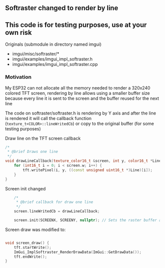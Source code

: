 ## Softraster changed to render by line


## This code is for testing purposes, use at your own risk

Originals (submodule in directory named imgui)
* imgui/misc/softraster/*
* imgui/examples/imgui_impl_softraster.h
* imgui/examples/imgui_impl_softraster.cpp

### Motivation
My ESP32 can not allocate all the memory needed to render a 320x240 colored TFT screen, rendering by line allows using a smaller buffer size because every line it is sent to the screen and the buffer reused for the next line

The code on softraster/softraster.h is rendering by Y axis and after the line is rendered it will call the callback function (`texture_t<COLOR>::lineWritedCb`) or copy to the original buffer (for some testing purposes)

Draw line on the TFT screen callback
```cpp
/*
 * @brief Draws one line
 */
void drawLineCallback(texture_color16_t &screen, int y, color16_t *Line) {
    for (int16_t i = 0; i < screen.w; i++) {
        tft.writePixel(i, y, ((const unsigned uint16_t *)Line)[i]);
    }
}
```

Screen init changed
```cpp
    /*
     * @brief callback for draw one line
     */
    screen.lineWritedCb = drawLineCallback;

    screen.init(SCREENX, SCREENY, nullptr); // Sets the raster buffer as nullptr
```

Screen draw was modified to:
```cpp

void screen_draw() {
    tft.startWrite();
    ImGui_ImplSoftraster_RenderDrawData(ImGui::GetDrawData());
    tft.endWrite();
}

```
